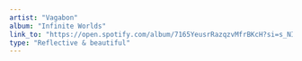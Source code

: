 ```yaml
---
artist: "Vagabon"
album: "Infinite Worlds"
link_to: "https://open.spotify.com/album/7165YeusrRazqzvMfrBKcH?si=s_NIytV9RN6VFI1ab966_g"
type: "Reflective & beautiful"
---
```

